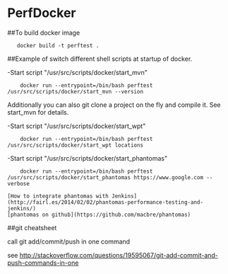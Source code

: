 # PerfDocker

##To build docker image
```
   docker build -t perftest .
```


##Example of switch different shell scripts at startup of docker.

-Start script "/usr/src/scripts/docker/start_mvn"
```
	docker run --entrypoint=/bin/bash perftest /usr/src/scripts/docker/start_mvn --version
```

Additionally you can also git clone a project on the fly and compile it. See start_mvn for details.


-Start script "/usr/src/scripts/docker/start_wpt"
```
	docker run --entrypoint=/bin/bash perftest /usr/src/scripts/docker/start_wpt locations
```


-Start script "/usr/src/scripts/docker/start_phantomas"
```
	docker run --entrypoint=/bin/bash perftest /usr/src/scripts/docker/start_phantomas https://www.google.com --verbose
```

    [How to integrate phantomas with Jenkins](http://fairl.es/2014/02/02/phantomas-performance-testing-and-jenkins/)
    [phantomas on github](https://github.com/macbre/phantomas)
 

##git cheatsheet

call git add/commit/push in one command

  see http://stackoverflow.com/questions/19595067/git-add-commit-and-push-commands-in-one
 
